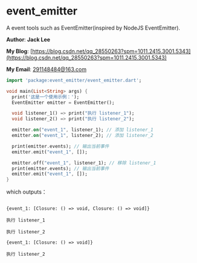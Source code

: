 # event_emitter

A event tools such as EventEmitter(inspired by NodeJS EventEmitter).

**Author**: **Jack Lee**

**My Blog**: [https://blog.csdn.net/qq_28550263?spm=1011.2415.3001.5343](https://blog.csdn.net/qq_28550263?spm=1011.2415.3001.5343)

**My Email**: [291148484@163.com](mailto:291148484@163.com)

```dart
import 'package:event_emitter/event_emitter.dart';

void main(List<String> args) {
  print('这是一个使用示例：');
  EventEmitter emitter = EventEmitter();

  void listener_1() => print("执行 listener_1");
  void listener_2() => print("执行 listener_2");

  emitter.on("event_1", listener_1); // 添加 listener_1
  emitter.on("event_1", listener_2); // 添加 listener_2

  print(emitter.events); // 输出当前事件
  emitter.emit("event_1", []);

  emitter.off("event_1", listener_1); // 移除 listener_1
  print(emitter.events); // 输出当前事件
  emitter.emit("event_1", []);
}

```

which outputs：

```

{event_1: [Closure: () => void, Closure: () => void]}

执行 listener_1

执行 listener_2

{event_1: [Closure: () => void]}

执行 listener_2

```
